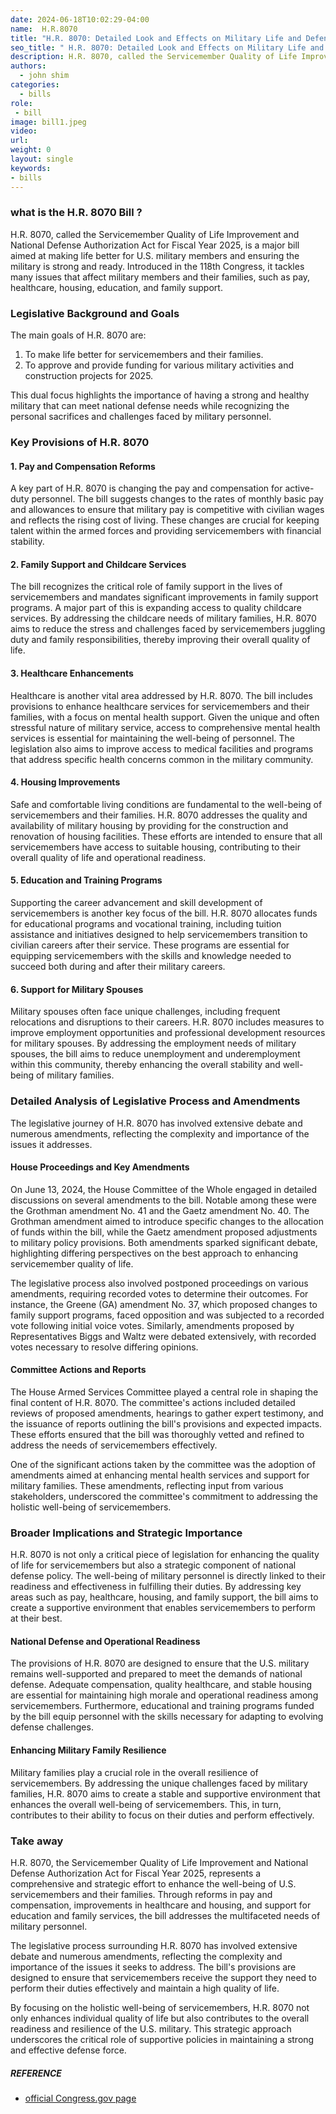 ```yaml
---
date: 2024-06-18T10:02:29-04:00
name:  H.R.8070 
title: "H.R. 8070: Detailed Look and Effects on Military Life and Defense"
seo_title: " H.R. 8070: Detailed Look and Effects on Military Life and Defense "
description: H.R. 8070, called the Servicemember Quality of Life Improvement and National Defense Authorization Act for Fiscal Year 2025
authors:
  - john shim
categories:
  - bills
role:
 - bill
image: bill1.jpeg
video:
url: 
weight: 0
layout: single
keywords:
- bills
---
```



### what is the H.R. 8070 Bill ?

H.R. 8070, called the Servicemember Quality of Life Improvement and National Defense Authorization Act for Fiscal Year 2025, is a major bill aimed at making life better for U.S. military members and ensuring the military is strong and ready. Introduced in the 118th Congress, it tackles many issues that affect military members and their families, such as pay, healthcare, housing, education, and family support.

### Legislative Background and Goals

The main goals of H.R. 8070 are:
1. To make life better for servicemembers and their families.
2. To approve and provide funding for various military activities and construction projects for 2025.

This dual focus highlights the importance of having a strong and healthy military that can meet national defense needs while recognizing the personal sacrifices and challenges faced by military personnel.

### Key Provisions of H.R. 8070

#### 1. Pay and Compensation Reforms

A key part of H.R. 8070 is changing the pay and compensation for active-duty personnel. The bill suggests changes to the rates of monthly basic pay and allowances to ensure that military pay is competitive with civilian wages and reflects the rising cost of living. These changes are crucial for keeping talent within the armed forces and providing servicemembers with financial stability.

#### 2. Family Support and Childcare Services

The bill recognizes the critical role of family support in the lives of servicemembers and mandates significant improvements in family support programs. A major part of this is expanding access to quality childcare services. By addressing the childcare needs of military families, H.R. 8070 aims to reduce the stress and challenges faced by servicemembers juggling duty and family responsibilities, thereby improving their overall quality of life.

#### 3. Healthcare Enhancements

Healthcare is another vital area addressed by H.R. 8070. The bill includes provisions to enhance healthcare services for servicemembers and their families, with a focus on mental health support. Given the unique and often stressful nature of military service, access to comprehensive mental health services is essential for maintaining the well-being of personnel. The legislation also aims to improve access to medical facilities and programs that address specific health concerns common in the military community.

#### 4. Housing Improvements

Safe and comfortable living conditions are fundamental to the well-being of servicemembers and their families. H.R. 8070 addresses the quality and availability of military housing by providing for the construction and renovation of housing facilities. These efforts are intended to ensure that all servicemembers have access to suitable housing, contributing to their overall quality of life and operational readiness.

#### 5. Education and Training Programs

Supporting the career advancement and skill development of servicemembers is another key focus of the bill. H.R. 8070 allocates funds for educational programs and vocational training, including tuition assistance and initiatives designed to help servicemembers transition to civilian careers after their service. These programs are essential for equipping servicemembers with the skills and knowledge needed to succeed both during and after their military careers.

#### 6. Support for Military Spouses

Military spouses often face unique challenges, including frequent relocations and disruptions to their careers. H.R. 8070 includes measures to improve employment opportunities and professional development resources for military spouses. By addressing the employment needs of military spouses, the bill aims to reduce unemployment and underemployment within this community, thereby enhancing the overall stability and well-being of military families.

### Detailed Analysis of Legislative Process and Amendments

The legislative journey of H.R. 8070 has involved extensive debate and numerous amendments, reflecting the complexity and importance of the issues it addresses.

#### House Proceedings and Key Amendments

On June 13, 2024, the House Committee of the Whole engaged in detailed discussions on several amendments to the bill. Notable among these were the Grothman amendment No. 41 and the Gaetz amendment No. 40. The Grothman amendment aimed to introduce specific changes to the allocation of funds within the bill, while the Gaetz amendment proposed adjustments to military policy provisions. Both amendments sparked significant debate, highlighting differing perspectives on the best approach to enhancing servicemember quality of life.

The legislative process also involved postponed proceedings on various amendments, requiring recorded votes to determine their outcomes. For instance, the Greene (GA) amendment No. 37, which proposed changes to family support programs, faced opposition and was subjected to a recorded vote following initial voice votes. Similarly, amendments proposed by Representatives Biggs and Waltz were debated extensively, with recorded votes necessary to resolve differing opinions.

#### Committee Actions and Reports

The House Armed Services Committee played a central role in shaping the final content of H.R. 8070. The committee's actions included detailed reviews of proposed amendments, hearings to gather expert testimony, and the issuance of reports outlining the bill's provisions and expected impacts. These efforts ensured that the bill was thoroughly vetted and refined to address the needs of servicemembers effectively.

One of the significant actions taken by the committee was the adoption of amendments aimed at enhancing mental health services and support for military families. These amendments, reflecting input from various stakeholders, underscored the committee's commitment to addressing the holistic well-being of servicemembers.

### Broader Implications and Strategic Importance

H.R. 8070 is not only a critical piece of legislation for enhancing the quality of life for servicemembers but also a strategic component of national defense policy. The well-being of military personnel is directly linked to their readiness and effectiveness in fulfilling their duties. By addressing key areas such as pay, healthcare, housing, and family support, the bill aims to create a supportive environment that enables servicemembers to perform at their best.

#### National Defense and Operational Readiness

The provisions of H.R. 8070 are designed to ensure that the U.S. military remains well-supported and prepared to meet the demands of national defense. Adequate compensation, quality healthcare, and stable housing are essential for maintaining high morale and operational readiness among servicemembers. Furthermore, educational and training programs funded by the bill equip personnel with the skills necessary for adapting to evolving defense challenges.

#### Enhancing Military Family Resilience

Military families play a crucial role in the overall resilience of servicemembers. By addressing the unique challenges faced by military families, H.R. 8070 aims to create a stable and supportive environment that enhances the overall well-being of servicemembers. This, in turn, contributes to their ability to focus on their duties and perform effectively.

### Take away

H.R. 8070, the Servicemember Quality of Life Improvement and National Defense Authorization Act for Fiscal Year 2025, represents a comprehensive and strategic effort to enhance the well-being of U.S. servicemembers and their families. Through reforms in pay and compensation, improvements in healthcare and housing, and support for education and family services, the bill addresses the multifaceted needs of military personnel.

The legislative process surrounding H.R. 8070 has involved extensive debate and numerous amendments, reflecting the complexity and importance of the issues it seeks to address. The bill's provisions are designed to ensure that servicemembers receive the support they need to perform their duties effectively and maintain a high quality of life.

By focusing on the holistic well-being of servicemembers, H.R. 8070 not only enhances individual quality of life but also contributes to the overall readiness and resilience of the U.S. military. This strategic approach underscores the critical role of supportive policies in maintaining a strong and effective defense force.


##### REFERENCE
- [official Congress.gov page](https://www.congress.gov/bill/118th-congress/house-bill/8070)